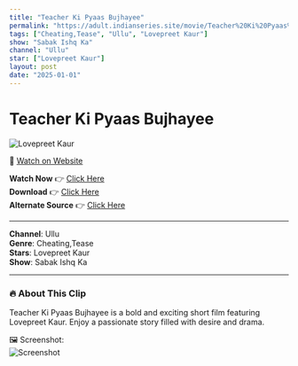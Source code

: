 ```yaml
---
title: "Teacher Ki Pyaas Bujhayee"
permalink: "https://adult.indianseries.site/movie/Teacher%20Ki%20Pyaas%20Bujhayee"
tags: ["Cheating,Tease", "Ullu", "Lovepreet Kaur"]
show: "Sabak Ishq Ka"
channel: "Ullu"
star: ["Lovepreet Kaur"]
layout: post
date: "2025-01-01"
---
```


# Teacher Ki Pyaas Bujhayee

![Lovepreet Kaur](https://shorts.desisins.com/wp-content/uploads/2024/11/Lovepreetkaur-DesiSins.com_.jpg)

🔗 [Watch on Website](https://adult.indianseries.site/movie/Teacher%20Ki%20Pyaas%20Bujhayee)

**Watch Now** 👉 [Click Here](https://adult.indianseries.site/movie/Teacher%20Ki%20Pyaas%20Bujhayee)  
**Download** 👉 [Click Here](https://adult.indianseries.site/movie/Teacher%20Ki%20Pyaas%20Bujhayee)  
**Alternate Source** 👉 [Click Here](https://adult.indianseries.site/movie/Teacher%20Ki%20Pyaas%20Bujhayee)

---

**Channel**: Ullu  
**Genre**: Cheating,Tease  
**Stars**: Lovepreet Kaur  
**Show**: Sabak Ishq Ka

---

### 🔥 About This Clip

Teacher Ki Pyaas Bujhayee is a bold and exciting short film featuring Lovepreet Kaur. Enjoy a passionate story filled with desire and drama.
 
🖼️ Screenshot:  
![Screenshot](https://shorts.desisins.com/wp-content/uploads/2024/11/Lovepreetkaur-DesiSins.com_.jpg)
